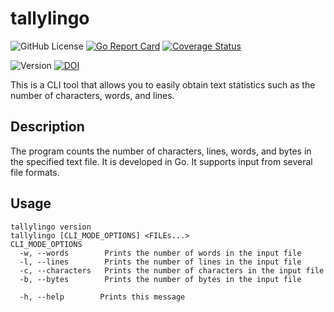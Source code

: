 # tallylingo

![GitHub License](https://img.shields.io/github/license/oriduruMaho/tallylingo)
[![Go Report Card](https://goreportcard.com/badge/github.com/oriduruMaho/tallylingo)](https://goreportcard.com/report/github.com/oriduruMaho/tallylingo)
[![Coverage Status](https://coveralls.io/repos/github/oriduruMaho/tallylingo/badge.svg?branch=main)](https://coveralls.io/github/oriduruMaho/tallylingo?branch=main)

![Version](https://img.shields.io/badge/Version-$VERSION-blue)
[![DOI](https://zenodo.org/badge/964313902.svg)](https://doi.org/10.5281/zenodo.15320893)

This is a CLI tool that allows you to easily obtain text statistics such as the number of characters, words, and lines.

## Description
The program counts the number of characters, lines, words, and bytes in the specified text file.
It is developed in Go. It supports input from several file formats.

## Usage
```
tallylingo version
tallylingo [CLI_MODE_OPTIONS] <FILEs...>
CLI_MODE_OPTIONS
  -w, --words        Prints the number of words in the input file
  -l, --lines        Prints the number of lines in the input file
  -c, --characters   Prints the number of characters in the input file
  -b, --bytes        Prints the number of bytes in the input file

  -h, --help        Prints this message
```
